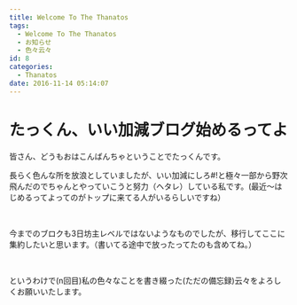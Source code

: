 ```yaml
---
title: Welcome To The Thanatos
tags:
  - Welcome To The Thanatos
  - お知らせ
  - 色々云々
id: 8
categories:
  - Thanatos
date: 2016-11-14 05:14:07
---
```


# たっくん、いい加減ブログ始めるってよ

皆さん、どうもおはこんばんちゃということでたっくんです。

長らく色んな所を放浪としていましたが、いい加減にしろ#!と極々一部から野次飛んだのでちゃんとやっていこうと努力（ヘタレ）している私です。(最近〜はじめるってよってのがトップに来てる人がいるらしいですね）
<!--more-->
&nbsp;

今までのブロクも3日坊主レベルではないようなものでしたが、移行してここに集約したいと思います。（書いてる途中で放ったってたのも含めてね。）

&nbsp;

というわけで(n回目)私の色々なことを書き綴った(ただの備忘録)云々をよろしくお願いいたします。
